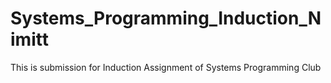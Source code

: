 # Systems_Programming_Induction_Nimitt
This is submission for Induction Assignment of Systems Programming Club
